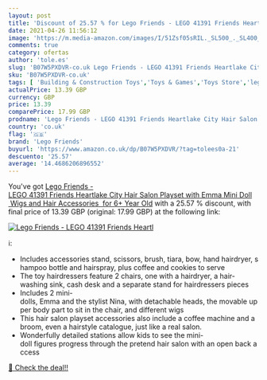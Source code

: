 ```yaml
---
layout: post
title: 'Discount of 25.57 % for Lego Friends - LEGO 41391 Friends Heartl'
date: 2021-04-26 11:56:12
image: 'https://m.media-amazon.com/images/I/51Zsf05sRIL._SL500_._SL400_.jpg'
comments: true
category: ofertas
author: 'tole.es'
slug: 'B07W5PXDVR-co.uk Lego Friends - LEGO 41391 Friends Heartlake City Hair...'
sku: 'B07W5PXDVR-co.uk'
tags: [ 'Building & Construction Toys','Toys & Games','Toys Store','lego','lego friends', ]
actualPrice: 13.39 GBP
currency: GBP
price: 13.39
comparePrice: 17.99 GBP
prodname: 'Lego Friends - LEGO 41391 Friends Heartlake City Hair Salon Playset with Emma Mini Doll  Wigs and Hair Accessories  for 6+ Year Old'
country: 'co.uk'
flag: '🇬🇧'
brand: 'Lego Friends'
buyurl: 'https://www.amazon.co.uk/dp/B07W5PXDVR/?tag=tolees0a-21'
descuento: '25.57'
average: '14.4686206896552'
---
```


You've got [Lego Friends - LEGO 41391 Friends Heartlake City Hair Salon Playset with Emma Mini Doll  Wigs and Hair Accessories  for 6+ Year Old](https://www.amazon.co.uk/dp/B07W5PXDVR/?tag=tolees0a-21) with a  25.57 % discount, with final price of 13.39 GBP (original: 17.99 GBP) at the following link:

[![Lego Friends - LEGO 41391 Friends Heartl](https://m.media-amazon.com/images/I/51Zsf05sRIL._SL500_._SL400_.jpg)](https://www.amazon.co.uk/dp/B07W5PXDVR/?tag=tolees0a-21)

ℹ️:

- Includes accessories stand, scissors, brush, tiara, bow, hand hairdryer, shampoo bottle and hairspray, plus coffee and cookies to serve
- The toy hairdressers feature 2 chairs, one with a hairdryer, a hair-washing sink, cash desk and a separate stand for hairdressers pieces
- Includes 2 mini-dolls, Emma and the stylist Nina, with detachable heads, the movable upper body part to sit in the chair, and different wigs
- This hair salon playset accessories also include a coffee machine and a broom, even a hairstyle catalogue, just like a real salon.
- Wonderfully detailed stations allow kids to see the mini-doll figures progress through the pretend hair salon with an open back access

[🛒 Check the deal!!](https://www.amazon.co.uk/dp/B07W5PXDVR/?tag=tolees0a-21)
